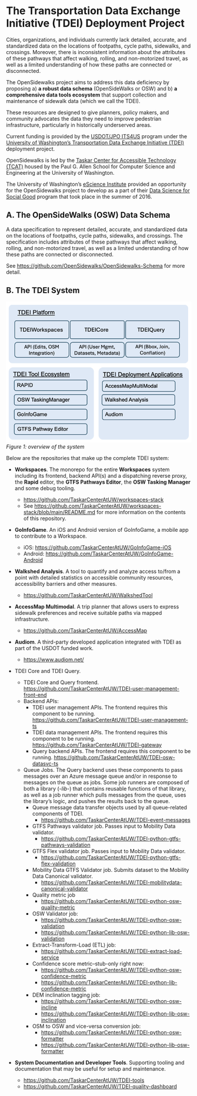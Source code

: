 # The Transportation Data Exchange Initiative (TDEI) Deployment Project

Cities, organizations, and individuals currently lack detailed, accurate, and standardized data on the locations of footpaths, cycle paths, sidewalks, and crossings. Moreover, there is inconsistent information about the attributes of these pathways that affect walking, rolling, and non-motorized travel, as well as a limited understanding of how these paths are connected or disconnected.

The OpenSidewalks project aims to address this data deficiency by proposing a) **a robust data schema** (OpenSideWalks or OSW) and b) **a comprehensive data tools ecosystem** that support collection and maintenance of sidewalk data (which we call the TDEI). 

These resources are designed to give planners, policy makers, and community advocates the data they need to improve pedestrian infrastructure, particularly in historically underserved areas.

Current funding is provided by the [USDOT/JPO ITS4US](https://www.its.dot.gov/its4us/index.htm) program under the [University of Washington’s Transportation Data Exchange Initiative (TDEI)](https://transitequity.cs.washington.edu/) deployment project.

OpenSidewalks is led by the [Taskar Center for Accessible Technology (TCAT)](http://tcat.cs.washington.edu/) housed by the Paul G. Allen School for Computer Science and Engineering at the University of Washington. 

The University of Washington’s [eScience Institute](http://escience.washington.edu/) provided an opportunity for the OpenSidewalks project to develop as a part of their [Data Science for Social Good](https://uwescience.github.io/DSSG2016/) program that took place in the summer of 2016.

## A. The OpenSideWalks (OSW) Data Schema

A data specification to represent detailed, accurate, and standardized data on the locations of footpaths, cycle paths, sidewalks, and crossings. The specification includes attributes of these pathways that affect walking, rolling, and non-motorized travel, as well as a limited understanding of how these paths are connected or disconnected.

See https://github.com/OpenSidewalks/OpenSidewalks-Schema for more detail. 

## B. The TDEI System

![Screenshot of the TDEI System](/TDEI.png)  
_Figure 1: overview of the system_

Below are the repositories that make up the complete TDEI system:

* **Workspaces**. The monorepo for the entire **Workspaces** system including its frontend, backend API(s) and a dispatching reverse proxy, the **Rapid** editor, the **GTFS Pathways Editor**, the **OSW Tasking Manager** and some debug tooling. 
  - https://github.com/TaskarCenterAtUW/workspaces-stack
  - See https://github.com/TaskarCenterAtUW/workspaces-stack/blob/main/README.md for more information on the contents of this repository. 

* **GoInfoGame**. An iOS and Android version of GoInfoGame, a mobile app to contribute to a Workspace. 
  - iOS: https://github.com/TaskarCenterAtUW/GoInfoGame-iOS
  - Android: https://github.com/TaskarCenterAtUW/GoInfoGame-Android 

* **Walkshed Analysis**. A tool to quantify and analyze access to/from a point with detailed statistics on accessible community resources, accessibility barriers and other measures. 
  - https://github.com/TaskarCenterAtUW/WalkshedTool 

* **AccessMap Multimodal**. A trip planner that allows users to express sidewalk preferences and receive suitable paths via mapped infrastructure. 
  - https://github.com/TaskarCenterAtUW/AccessMap 

* **Audiom**. A third-party developed application integrated with TDEI as part of the USDOT funded work.
  - https://www.audiom.net/

* TDEI Core and TDEI Query. 
  - TDEI Core and Query frontend. https://github.com/TaskarCenterAtUW/TDEI-user-management-front-end
  - Backend APIs:
    - TDEI user management APIs. The frontend requires this component to be running. https://github.com/TaskarCenterAtUW/TDEI-user-management-ts
    - TDEI data management APIs. The frontend requires this component to be running. https://github.com/TaskarCenterAtUW/TDEI-gateway 
    - Query backend APIs. The frontend requires this component to be running. https://github.com/TaskarCenterAtUW/TDEI-osw-datasvc-ts
  - Queue Jobs. The Query backend uses these components to pass messages over an Azure message queue and/or in response to messages on the queue as jobs. Some job runners are composed of both a library (*-lib-*) that contains reusable functions of that library, as well as a job runner which pulls messages from the queue, uses the library’s logic, and pushes the results back to the queue.  
    - Queue message data transfer objects used by all queue-related components of TDEI. 
      - https://github.com/TaskarCenterAtUW/TDEI-event-messages 
    - GTFS Pathways validator job. Passes input to Mobility Data validator. 
      - https://github.com/TaskarCenterAtUW/TDEI-python-gtfs-pathways-validation
    - GTFS Flex validator job. Passes input to Mobility Data validator.
      - https://github.com/TaskarCenterAtUW/TDEI-python-gtfs-flex-validation
    - Mobility Data GTFS Validator job. Submits dataset to the Mobility Data Canonical validator.
      - https://github.com/TaskarCenterAtUW/TDEI-mobilitydata-canonical-validator
    - Quality metric job
      - https://github.com/TaskarCenterAtUW/TDEI-python-osw-quality-metric
    - OSW Validator job:
      - https://github.com/TaskarCenterAtUW/TDEI-python-osw-validation
      - https://github.com/TaskarCenterAtUW/TDEI-python-lib-osw-validation
    - Extract-Transform-Load (ETL) job: 
      - https://github.com/TaskarCenterAtUW/TDEI-extract-load-service
    - Confidence score metric–stub-only right now:
      - https://github.com/TaskarCenterAtUW/TDEI-python-osw-confidence-metric
      - https://github.com/TaskarCenterAtUW/TDEI-python-lib-confidence-metric
    - DEM inclination tagging job:
      - https://github.com/TaskarCenterAtUW/TDEI-python-osw-incline
      - https://github.com/TaskarCenterAtUW/TDEI-python-lib-osw-inclination
    - OSM to OSW and vice-versa conversion job:
      - https://github.com/TaskarCenterAtUW/TDEI-python-osw-formatter
      - https://github.com/TaskarCenterAtUW/TDEI-python-lib-osw-formatter 

* **System Documentation and Developer Tools**. Supporting tooling and documentation that may be useful for setup and maintenance. 
  - https://github.com/TaskarCenterAtUW/TDEI-tools
  - https://github.com/TaskarCenterAtUW/TDEI-quality-dashboard 
